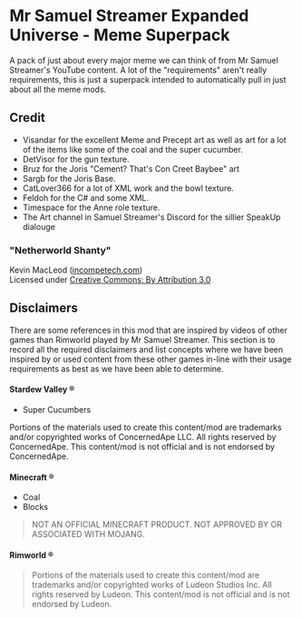 # Mr Samuel Streamer Expanded Universe - Meme Superpack

A pack of just about every major meme we can think of from Mr Samuel Streamer's YouTube content.
A lot of the "requirements" aren't really requirements, this is just a superpack intended to automatically pull in just about all the meme mods.

## Credit
* Visandar for the excellent Meme and Precept art as well as art for a lot of the items like some of the coal and the super cucumber.
* DetVisor for the gun texture.
* Bruz for the Joris "Cement? That's Con Creet Baybee" art
* Sargb for the Joris Base.
* CatLover366 for a lot of XML work and the bowl texture.
* Feldoh for the C# and some XML.
* Timespace for the Anne role texture.
* The Art channel in Samuel Streamer's Discord for the sillier SpeakUp dialouge

### "Netherworld Shanty"
Kevin MacLeod ([incompetech.com](incompetech.com))<br>Licensed under [Creative Commons: By Attribution 3.0](http://creativecommons.org/licenses/by/3.0/)

## Disclaimers
There are some references in this mod that are inspired by videos of other games than Rimworld played by Mr Samuel Streamer.
This section is to record all the required disclaimers and list concepts where we have been inspired by or used content from these other games in-line with their usage requirements as best as we have been able to determine.

#### Stardew Valley ®
* Super Cucumbers

Portions of the materials used to create this content/mod are trademarks and/or copyrighted works of ConcernedApe LLC. All rights reserved by ConcernedApe. This content/mod is not official and is not endorsed by ConcernedApe.

#### Minecraft ®
* Coal
* Blocks

>NOT AN OFFICIAL MINECRAFT PRODUCT. NOT APPROVED BY OR ASSOCIATED WITH MOJANG.

#### Rimworld ®
>Portions of the materials used to create this content/mod are trademarks and/or copyrighted works of Ludeon Studios Inc. All rights reserved by Ludeon. This content/mod is not official and is not endorsed by Ludeon.
